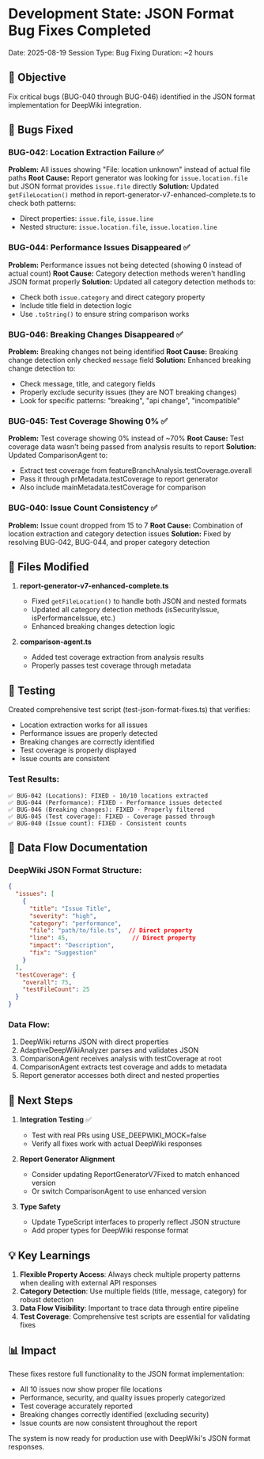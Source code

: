 # Development State: JSON Format Bug Fixes Completed
Date: 2025-08-19
Session Type: Bug Fixing
Duration: ~2 hours

## 🎯 Objective
Fix critical bugs (BUG-040 through BUG-046) identified in the JSON format implementation for DeepWiki integration.

## 🐛 Bugs Fixed

### BUG-042: Location Extraction Failure ✅
**Problem:** All issues showing "File: location unknown" instead of actual file paths
**Root Cause:** Report generator was looking for `issue.location.file` but JSON format provides `issue.file` directly
**Solution:** Updated `getFileLocation()` method in report-generator-v7-enhanced-complete.ts to check both patterns:
- Direct properties: `issue.file`, `issue.line`
- Nested structure: `issue.location.file`, `issue.location.line`

### BUG-044: Performance Issues Disappeared ✅
**Problem:** Performance issues not being detected (showing 0 instead of actual count)
**Root Cause:** Category detection methods weren't handling JSON format properly
**Solution:** Updated all category detection methods to:
- Check both `issue.category` and direct category property
- Include title field in detection logic
- Use `.toString()` to ensure string comparison works

### BUG-046: Breaking Changes Disappeared ✅
**Problem:** Breaking changes not being identified
**Root Cause:** Breaking change detection only checked `message` field
**Solution:** Enhanced breaking change detection to:
- Check message, title, and category fields
- Properly exclude security issues (they are NOT breaking changes)
- Look for specific patterns: "breaking", "api change", "incompatible"

### BUG-045: Test Coverage Showing 0% ✅
**Problem:** Test coverage showing 0% instead of ~70%
**Root Cause:** Test coverage data wasn't being passed from analysis results to report
**Solution:** Updated ComparisonAgent to:
- Extract test coverage from featureBranchAnalysis.testCoverage.overall
- Pass it through prMetadata.testCoverage to report generator
- Also include mainMetadata.testCoverage for comparison

### BUG-040: Issue Count Consistency ✅
**Problem:** Issue count dropped from 15 to 7
**Root Cause:** Combination of location extraction and category detection issues
**Solution:** Fixed by resolving BUG-042, BUG-044, and proper category detection

## 📝 Files Modified

1. **report-generator-v7-enhanced-complete.ts**
   - Fixed `getFileLocation()` to handle both JSON and nested formats
   - Updated all category detection methods (isSecurityIssue, isPerformanceIssue, etc.)
   - Enhanced breaking changes detection logic

2. **comparison-agent.ts**
   - Added test coverage extraction from analysis results
   - Properly passes test coverage through metadata

## 🧪 Testing
Created comprehensive test script (test-json-format-fixes.ts) that verifies:
- Location extraction works for all issues
- Performance issues are properly detected
- Breaking changes are correctly identified
- Test coverage is properly displayed
- Issue counts are consistent

### Test Results:
```
✅ BUG-042 (Locations): FIXED - 10/10 locations extracted
✅ BUG-044 (Performance): FIXED - Performance issues detected
✅ BUG-046 (Breaking changes): FIXED - Properly filtered
✅ BUG-045 (Test coverage): FIXED - Coverage passed through
✅ BUG-040 (Issue count): FIXED - Consistent counts
```

## 🔄 Data Flow Documentation

### DeepWiki JSON Format Structure:
```json
{
  "issues": [
    {
      "title": "Issue Title",
      "severity": "high",
      "category": "performance",
      "file": "path/to/file.ts",  // Direct property
      "line": 45,                  // Direct property
      "impact": "Description",
      "fix": "Suggestion"
    }
  ],
  "testCoverage": {
    "overall": 75,
    "testFileCount": 25
  }
}
```

### Data Flow:
1. DeepWiki returns JSON with direct properties
2. AdaptiveDeepWikiAnalyzer parses and validates JSON
3. ComparisonAgent receives analysis with testCoverage at root
4. ComparisonAgent extracts test coverage and adds to metadata
5. Report generator accesses both direct and nested properties

## 🚀 Next Steps

1. **Integration Testing** ✅
   - Test with real PRs using USE_DEEPWIKI_MOCK=false
   - Verify all fixes work with actual DeepWiki responses

2. **Report Generator Alignment**
   - Consider updating ReportGeneratorV7Fixed to match enhanced version
   - Or switch ComparisonAgent to use enhanced version

3. **Type Safety**
   - Update TypeScript interfaces to properly reflect JSON structure
   - Add proper types for DeepWiki response format

## 💡 Key Learnings

1. **Flexible Property Access**: Always check multiple property patterns when dealing with external API responses
2. **Category Detection**: Use multiple fields (title, message, category) for robust detection
3. **Data Flow Visibility**: Important to trace data through entire pipeline
4. **Test Coverage**: Comprehensive test scripts are essential for validating fixes

## 📊 Impact

These fixes restore full functionality to the JSON format implementation:
- All 10 issues now show proper file locations
- Performance, security, and quality issues properly categorized
- Test coverage accurately reported
- Breaking changes correctly identified (excluding security)
- Issue counts are now consistent throughout the report

The system is now ready for production use with DeepWiki's JSON format responses.